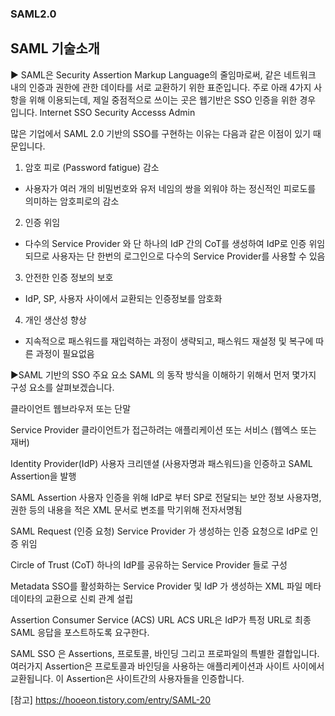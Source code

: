 ### SAML2.0

## SAML 기술소개

▶ SAML은 Security Assertion Markup Language의 줄임마로써, 같은 네트워크 내의 인증과 권한에 관한 데이타를 서로 교환하기 위한 표준입니다.
주로 아래 4가지 사항을 위해 이용되는데, 제일 중점적으로 쓰이는 곳은 웹기반은 SSO 인증을 위한 경우 입니다.
Internet SSO
Security
Accesss
Admin

많은 기업에서 SAML 2.0 기반의 SSO를 구현하는 이유는 다음과 같은 이점이 있기 때문입니다.

1. 암호 피로 (Password fatigue) 감소
- 사용자가 여러 개의 비밀번호와 유저 네임의 쌍을 외워야 하는 정신적인 피로도를 의미하는 암호피로의 감소

2. 인증 위임
- 다수의 Service Provider 와 단 하나의 IdP 간의 CoT를 생성하여 IdP로 인증 위임되므로 사용자는 단 한번의 로그인으로 다수의 Service Provider를 사용할 수 있음

3. 안전한 인증 정보의 보호
- IdP, SP, 사용자 사이에서 교환되는 인증정보를 암호화

4. 개인 생산성 향상
- 지속적으로 패스워드를 재입력하는 과정이 생략되고, 패스워드 재설정 및 복구에 따른 과정이 필요없음

▶SAML 기반의 SSO 주요 요소
SAML 의 동작 방식을 이해하기 위해서 먼저 몇가지 구성 요소를 살펴보겠습니다.


클라이언트
웹브라우저 또는 단말


Service Provider
클라이언트가 접근하려는 애플리케이션 또는 서비스 (웹엑스 또는 재버)


Identity Provider(IdP)
사용자 크리덴셜 (사용자명과 패스워드)을 인증하고 SAML Assertion을 발행


SAML Assertion
사용자 인증을 위해 IdP로 부터 SP로 전달되는 보안 정보
사용자명, 권한 등의 내용을 적은 XML 문서로 변조를 막기위해 전자서명됨


SAML Request (인증 요청)
Service Provider 가 생성하는 인증 요청으로 IdP로 인증 위임


Circle of Trust (CoT)
하나의 IdP를 공유하는 Service Provider 들로 구성


Metadata
SSO를 활성화하는 Service Provider 및 IdP 가 생성하는 XML 파일
메타데이타의 교환으로 신뢰 관계 설립


Assertion Consumer Service (ACS) URL
ACS URL은 IdP가 특정 URL로 최종 SAML 응답을 포스트하도록 요구한다.



SAML SSO 은 Assertions, 프로토콜, 바인딩 그리고 프로파일의 특별한 결합입니다. 여러가지 Assertion은 프로토콜과 바인딩을 사용하는 애플리케이션과 사이트 사이에서 교환됩니다. 이 Assertion은 사이트간의 사용자들을 인증합니다.




[참고]
https://hooeon.tistory.com/entry/SAML-20

